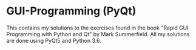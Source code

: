 # GUI-Programming (PyQt)
This contains my solutions to the exercises found in the book "Rapid GUI Programming with Python and Qt" by Mark Summerfield. 
All my solutions are done using PyQt5 and Python 3.6.
